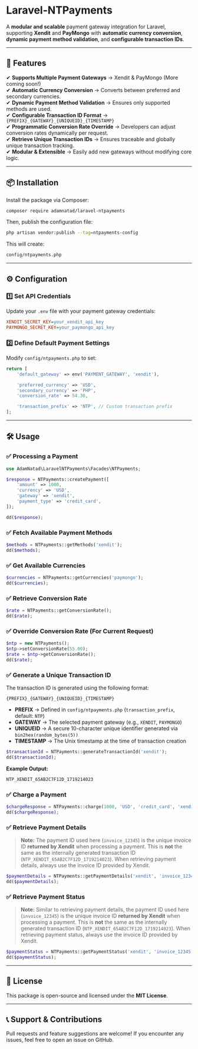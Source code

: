 # Laravel-NTPayments

A **modular and scalable** payment gateway integration for Laravel, supporting **Xendit** and **PayMongo** with **automatic currency conversion**, **dynamic payment method validation**, and **configurable transaction IDs**.

---

## **🚀 Features**
✔ **Supports Multiple Payment Gateways** → Xendit & PayMongo (More coming soon!)  
✔ **Automatic Currency Conversion** → Converts between preferred and secondary currencies.  
✔ **Dynamic Payment Method Validation** → Ensures only supported methods are used.  
✔ **Configurable Transaction ID Format** → `{PREFIX}_{GATEWAY}_{UNIQUEID}_{TIMESTAMP}`  
✔ **Programmatic Conversion Rate Override** → Developers can adjust conversion rates dynamically per request.  
✔ **Retrieve Unique Transaction IDs** → Ensures traceable and globally unique transaction tracking.  
✔ **Modular & Extensible** → Easily add new gateways without modifying core logic.  

---

## **📦 Installation**
Install the package via Composer:
```sh
composer require adamnatad/laravel-ntpayments
```

Then, publish the configuration file:
```sh
php artisan vendor:publish --tag=ntpayments-config
```

This will create:
```sh
config/ntpayments.php
```

---

## **⚙️ Configuration**
### **1️⃣ Set API Credentials**
Update your `.env` file with your payment gateway credentials:
```ini
XENDIT_SECRET_KEY=your_xendit_api_key
PAYMONGO_SECRET_KEY=your_paymongo_api_key
```

### **2️⃣ Define Default Payment Settings**
Modify `config/ntpayments.php` to set:
```php
return [
    'default_gateway' => env('PAYMENT_GATEWAY', 'xendit'),

    'preferred_currency' => 'USD',
    'secondary_currency' => 'PHP',
    'conversion_rate' => 54.30,

    'transaction_prefix' => 'NTP', // Custom transaction prefix
];
```

---

## **🛠 Usage**
### **✅ Processing a Payment**
```php
use AdamNatad\LaravelNTPayments\Facades\NTPayments;

$response = NTPayments::createPayment([
    'amount' => 1000,
    'currency' => 'USD',
    'gateway' => 'xendit',
    'payment_type' => 'credit_card',
]);

dd($response);
```

### **✅ Fetch Available Payment Methods**
```php
$methods = NTPayments::getMethods('xendit');
dd($methods);
```

### **✅ Get Available Currencies**
```php
$currencies = NTPayments::getCurrencies('paymongo');
dd($currencies);
```

### **✅ Retrieve Conversion Rate**
```php
$rate = NTPayments::getConversionRate();
dd($rate);
```

### **✅ Override Conversion Rate (For Current Request)**
```php
$ntp = new NTPayments();
$ntp->setConversionRate(55.00);
$rate = $ntp->getConversionRate();
dd($rate);
```

### **✅ Generate a Unique Transaction ID**

The transaction ID is generated using the following format:
```
{PREFIX}_{GATEWAY}_{UNIQUEID}_{TIMESTAMP}
```
- **PREFIX** → Defined in `config/ntpayments.php` (`transaction_prefix`, default: `NTP`)
- **GATEWAY** → The selected payment gateway (e.g., `XENDIT`, `PAYMONGO`)
- **UNIQUEID** → A secure 10-character unique identifier generated via `bin2hex(random_bytes(5))`
- **TIMESTAMP** → The Unix timestamp at the time of transaction creation
```php
$transactionId = NTPayments::generateTransactionId('xendit');
dd($transactionId);
```
**Example Output:**
```sh
NTP_XENDIT_65AB2C7F12D_1719214023
```

### **✅ Charge a Payment**
```php
$chargeResponse = NTPayments::charge(1000, 'USD', 'credit_card', 'xendit');
dd($chargeResponse);
```

### **✅ Retrieve Payment Details**

> **Note:** The payment ID used here (`invoice_12345`) is the unique invoice ID **returned by Xendit** when processing a payment. This is **not** the same as the internally generated transaction ID (`NTP_XENDIT_65AB2C7F12D_1719214023`). When retrieving payment details, always use the invoice ID provided by Xendit.
```php
$paymentDetails = NTPayments::getPaymentDetails('xendit', 'invoice_12345');
dd($paymentDetails);
```

### **✅ Retrieve Payment Status**

> **Note:** Similar to retrieving payment details, the payment ID used here (`invoice_12345`) is the unique invoice ID **returned by Xendit** when processing a payment. This is **not** the same as the internally generated transaction ID (`NTP_XENDIT_65AB2C7F12D_1719214023`). When retrieving payment status, always use the invoice ID provided by Xendit.
```php
$paymentStatus = NTPayments::getPaymentStatus('xendit', 'invoice_12345');
dd($paymentStatus);
```

---

## **📜 License**
This package is open-source and licensed under the **MIT License**.

---

## **📞 Support & Contributions**
Pull requests and feature suggestions are welcome! If you encounter any issues, feel free to open an issue on GitHub.
